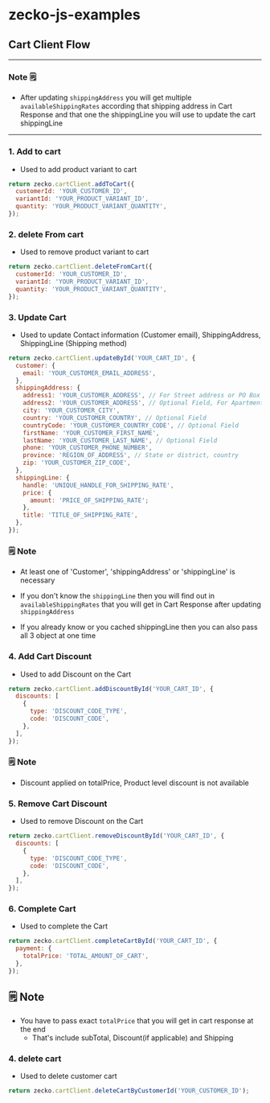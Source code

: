 # zecko-js-examples

## Cart Client Flow

---

### Note 🗒️

- After updating `shippingAddress` you will get multiple `availableShippingRates` according that shipping address in Cart Response and that one the shippingLine you will use to update the cart shippingLine

---

### 1. <b>Add to cart</b>

- Used to add product variant to cart

```js
return zecko.cartClient.addToCart({
  customerId: 'YOUR_CUSTOMER_ID',
  variantId: 'YOUR_PRODUCT_VARIANT_ID',
  quantity: 'YOUR_PRODUCT_VARIANT_QUANTITY',
});
```

### 2. <b>delete From cart</b>

- Used to remove product variant to cart

```js
return zecko.cartClient.deleteFromCart({
  customerId: 'YOUR_CUSTOMER_ID',
  variantId: 'YOUR_PRODUCT_VARIANT_ID',
  quantity: 'YOUR_PRODUCT_VARIANT_QUANTITY',
});
```

### 3. <b>Update Cart</b>

- Used to update Contact information (Customer email), ShippingAddress, ShippingLine (Shipping method)

```js
return zecko.cartClient.updateById('YOUR_CART_ID', {
  customer: {
    email: 'YOUR_CUSTOMER_EMAIL_ADDRESS',
  },
  shippingAddress: {
    address1: 'YOUR_CUSTOMER_ADDRESS', // For Street address or PO Box number
    address2: 'YOUR_CUSTOMER_ADDRESS', // Optional Field, For Apartment Details
    city: 'YOUR_CUSTOMER_CITY',
    country: 'YOUR_CUSTOMER_COUNTRY', // Optional Field
    countryCode: 'YOUR_CUSTOMER_COUNTRY_CODE', // Optional Field
    firstName: 'YOUR_CUSTOMER_FIRST_NAME',
    lastName: 'YOUR_CUSTOMER_LAST_NAME', // Optional Field
    phone: 'YOUR_CUSTOMER_PHONE_NUMBER',
    province: 'REGION_OF_ADDRESS', // State or district, country
    zip: 'YOUR_CUSTOMER_ZIP_CODE',
  },
  shippingLine: {
    handle: 'UNIQUE_HANDLE_FOR_SHIPPING_RATE',
    price: {
      amount: 'PRICE_OF_SHIPPING_RATE';
    },
    title: 'TITLE_OF_SHIPPING_RATE',
  },
});
```

### 🗒️ Note

- At least one of 'Customer', 'shippingAddress' or 'shippingLine' is necessary

- If you don't know the `shippingLine` then you will find out in `availableShippingRates` that you will get in Cart Response after updating `shippingAddress`

- If you already know or you cached shippingLine then you can also pass all 3 object at one time

### 4. <b>Add Cart Discount</b>

- Used to add Discount on the Cart

```js
return zecko.cartClient.addDiscountById('YOUR_CART_ID', {
  discounts: [
    {
      type: 'DISCOUNT_CODE_TYPE',
      code: 'DISCOUNT_CODE',
    },
  ],
});
```

### 🗒️ Note

- Discount applied on totalPrice, Product level discount is not available

### 5. <b>Remove Cart Discount</b>

- Used to remove Discount on the Cart

```js
return zecko.cartClient.removeDiscountById('YOUR_CART_ID', {
  discounts: [
    {
      type: 'DISCOUNT_CODE_TYPE',
      code: 'DISCOUNT_CODE',
    },
  ],
});
```

### 6. <b> Complete Cart </b>

- Used to complete the Cart

```js
return zecko.cartClient.completeCartById('YOUR_CART_ID', {
  payment: {
    totalPrice: 'TOTAL_AMOUNT_OF_CART',
  },
});
```

## 🗒️ Note

- You have to pass exact `totalPrice` that you will get in cart response at the end
  - That's include subTotal, Discount(if applicable) and Shipping

### 4. <b>delete cart</b>

- Used to delete customer cart

```js
return zecko.cartClient.deleteCartByCustomerId('YOUR_CUSTOMER_ID');
```
